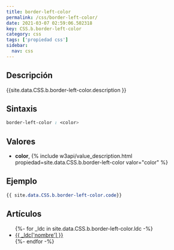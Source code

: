 ```yaml
---
title: border-left-color
permalink: /css/border-left-color/
date: 2021-03-07 02:59:06.502318
key: CSS.b.border-left-color
category: css
tags: ['propiedad css']
sidebar: 
  nav: css
---
```


## Descripción
{{site.data.CSS.b.border-left-color.description }}

## Sintaxis
~~~css
border-left-color : <color>
~~~

## Valores
* **color**,  {% include w3api/value_description.html propiedad=site.data.CSS.b.border-left-color valor="color" %}

## Ejemplo
~~~css
{{ site.data.CSS.b.border-left-color.code}}
~~~

## Artículos
<ul>
{%- for _ldc in site.data.CSS.b.border-left-color.ldc -%}
   <li>
       <a href="{{_ldc['url'] }}">{{ _ldc['nombre'] }}</a>
   </li>
{%- endfor -%}
</ul>
